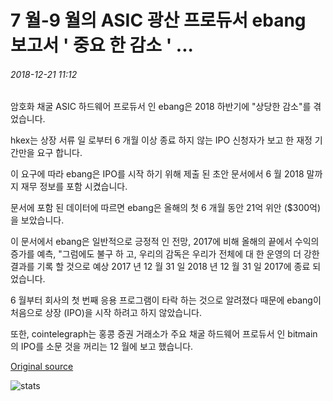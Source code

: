 # 7 월-9 월의 ASIC 광산 프로듀서 ebang 보고서 ' 중요 한 감소 ' ...

###### 2018-12-21 11:12

암호화 채굴 ASIC 하드웨어 프로듀서 인 ebang은 2018 하반기에 "상당한 감소"를 겪었습니다.

hkex는 상장 서류 일 로부터 6 개월 이상 종료 하지 않는 IPO 신청자가 보고 한 재정 기간만을 요구 합니다.

이 요구에 따라 ebang은 IPO를 시작 하기 위해 제출 된 초안 문서에서 6 월 2018 말까지 재무 정보를 포함 시켰습니다.

문서에 포함 된 데이터에 따르면 ebang은 올해의 첫 6 개월 동안 21억 위안 ($300억)을 보았습니다.

이 문서에서 ebang은 일반적으로 긍정적 인 전망, 2017에 비해 올해의 끝에서 수익의 증가를 예측, "그럼에도 불구 하 고, 우리의 감독은 우리가 전체에 대 한 운영의 더 강한 결과를 기록 할 것으로 예상 2017 년 12 월 31 일 2018 년 12 월 31 일 2017에 종료 되었습니다.

6 월부터 회사의 첫 번째 응용 프로그램이 타락 하는 것으로 알려졌다 때문에 ebang이 처음으로 상장 (IPO)을 시작 하려고 하지 않았습니다.

또한, cointelegraph는 홍콩 증권 거래소가 주요 채굴 하드웨어 프로듀서 인 bitmain의 IPO를 소문 것을 꺼리는 12 월에 보고 했습니다.

[Original source](https://cointelegraph.com/news/mining-asic-producer-ebang-reports-significant-decreases-in-revenue-from-july-september)

![stats](https://c.statcounter.com/11760860/0/a89fa40b/1/ "stats")